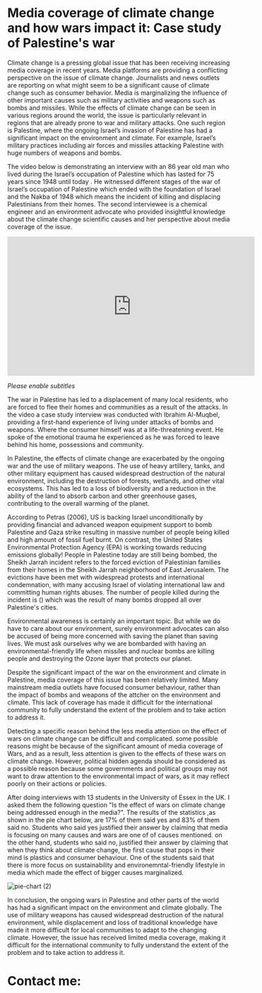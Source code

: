
# Media coverage of climate change and how wars impact it:                                                                                                  Case study of Palestine's war
Climate change is a pressing global issue that has been receiving increasing media coverage in recent years. Media platforms are providing a conflicting perspective on the issue of climate change. Journalists and news outlets are reporting on what might seem to be a significant cause of climate change such as consumer behavior. Media is marginalizing the influence of other important causes such as military activities and weapons such as bombs and missiles. While the effects of climate change can be seen in various regions around the world, the issue is particularly relevant in regions that are already prone to war and military attacks. One such region is Palestine, where the ongoing Israel’s invasion of Palestine has had a significant impact on the environment and climate. For example, Israel’s military practices including air forces and missiles attacking Palestine with huge numbers of weapons and bombs.


The video below is demonstrating an interview with an 86 year old man who lived during the Israel’s occupation of Palestine which has lasted for 75 years since 1948 until today . He witnessed different stages of the war of Israel’s occupation of Palestine which ended with the foundation of Israel and the Nakba of 1948 which means the incident of killing and displacing Palestinians from their homes. The second interviewee is a chemical engineer and an environment advocate who provided insightful knowledge about the climate change scientific causes and her perspective about media coverage of the issue.



<iframe width="560" height="315" src="https://www.youtube.com/embed/cmCp1sazOp4" title="YouTube video player" frameborder="0" allow="accelerometer; autoplay; clipboard-write; encrypted-media; gyroscope; picture-in-picture; web-share" allowfullscreen></iframe>

*Please enable subtitles*


The war in Palestine has led to a displacement of many local residents, who are forced to flee their homes and communities as a result of the attacks. In the video a case study interview was conducted with Ibrahim Al-Muqbel, providing a first-hand experience of living under attacks of bombs and weapons. Where the consumer himself was at a life-threatening event. He spoke of the emotional trauma he experienced as he was forced to leave behind his home, possessions and community.


In Palestine, the effects of climate change are exacerbated by the ongoing war and the use of military weapons. The use of heavy artillery, tanks, and other military equipment has caused widespread destruction of the natural environment, including the destruction of forests, wetlands, and other vital ecosystems. This has led to a loss of biodiversity and a reduction in the ability of the land to absorb carbon and other greenhouse gases, contributing to the overall warming of the planet. 


According to Petras (2006), US is backing Israel unconditionally by providing financial and advanced weapon equipment support to bomb Palestine and Gaza strike resulting in massive number of people being killed and high amount of fossil fuel burnt. On contrast, the United States Environmental Protection Agency (EPA) is working towards reducing emissions globally!
People in Palestine today are still being bombed, the Sheikh Jarrah incident refers to the forced eviction of Palestinian families from their homes in the Sheikh Jarrah neighborhood of East Jerusalem. The evictions have been met with widespread protests and international condemnation, with many accusing Israel of violating international law and committing human rights abuses. The number of people killed during the incident is () which was the result of many bombs dropped all over Palestine's cities.


Environmental awareness is certainly an important topic. But while we do have to care about our environment, surely environment advocates can also be accused of being more concerned with saving the planet than saving lives. We must ask ourselves why we are bombarded with having an environmental-friendly life when missiles and nuclear bombs are killing people and destroying the Ozone layer that protects our planet.


Despite the significant impact of the war on the environment and climate in Palestine, media coverage of this issue has been relatively limited. Many mainstream media outlets have focused consumer behaviour, rather than the impact of bombs and weapons of the attcher on the environment and climate. This lack of coverage has made it difficult for the international community to fully understand the extent of the problem and to take action to address it.

Detecting a specific reason behind the less media attention on the effect of wars on climate change can be difficult and complicated. some possible reasons might be because of the significant amount of media coverage of Wars, and as a result, less attention is given to the effects of these wars on climate change. However, political hidden agenda should be considered as a possible reason because some governments and political groups may not want to draw attention to the environmental impact of wars, as it may reflect poorly on their actions or policies. 

After doing interviews with 13 students in the University of Essex in the UK. I asked them the following question "Is the effect of wars on climate change being addressed enough in the media?". The results of the statistics ,as shown in the pie chart below, are 17% of them said yes and 83% of them said no. Students who said yes justified their answer by claiming that media is focusing on many causes and wars are one of of causes mentioned. on the other hand, students who said no, justified their answer by claiming that when they think about climate change, the first cause that pops in their mind is plastics and consumer behaviour. One of the students said that there is more focus on sustainability and environemntal-friendly lifestyle in media which made the effect of bigger causes marginalized.

![pie-chart (2)](https://user-images.githubusercontent.com/116269585/213147250-a7ff347e-67f7-4371-942e-c05efa4f2416.png)


In conclusion, the ongoing wars in Palestine and other parts of the world has had a significant impact on the environment and climate globally. The use of military weapons has caused widespread destruction of the natural environment, while displacement and loss of traditional knowledge have made it more difficult for local communities to adapt to the changing climate. However, the issue has received limited media coverage, making it difficult for the international community to fully understand the extent of the problem and to take action to address it.



# Contact me:


